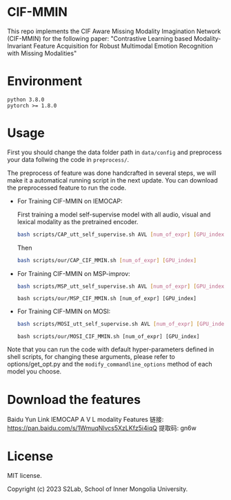 # CIF-MMIN

This repo implements the CIF Aware Missing Modality Imagination Network (CIF-MMIN)  for the following paper:
"Contrastive Learning based Modality-Invariant Feature Acquisition for Robust Multimodal Emotion Recognition with Missing Modalities" 

# Environment

``` 
python 3.8.0
pytorch >= 1.8.0
```

# Usage

First you should change the data folder path in ```data/config``` and preprocess your data follwing the code in ```preprocess/```.

The preprocess of feature was done handcrafted in several steps, we will make it a automatical running script in the next update. You can download the preprocessed feature to run the code.

+ For Training CIF-MMIN on IEMOCAP:

    First training a model self-supervise model with all audio, visual and lexical modality as the pretrained encoder.

    ```bash
    bash scripts/CAP_utt_self_supervise.sh AVL [num_of_expr] [GPU_index]
    ```

    Then

    ```bash
    bash scripts/our/CAP_CIF_MMIN.sh [num_of_expr] [GPU_index]
    ```

+ For Training CIF-MMIN on MSP-improv: 

    ```bash
    bash scripts/MSP_utt_self_supervise.sh AVL [num_of_expr] [GPU_index]
    ```

    ```
    bash scripts/our/MSP_CIF_MMIN.sh [num_of_expr] [GPU_index]
    ```
    
+ For Training CIF-MMIN on MOSI: 

    ```bash
    bash scripts/MOSI_utt_self_supervise.sh AVL [num_of_expr] [GPU_index]
    ```

    ```
    bash scripts/our/MOSI_CIF_MMIN.sh [num_of_expr] [GPU_index]
    ```
    
Note that you can run the code with default hyper-parameters defined in shell scripts, for changing these arguments, please refer to options/get_opt.py and the ```modify_commandline_options``` method of each model you choose.

# Download the features
Baidu Yun Link
IEMOCAP A V L modality Features
链接: https://pan.baidu.com/s/1WmuqNlvcs5XzLKfz5i4iqQ 提取码: gn6w 

# License
MIT license. 

Copyright (c) 2023 S2Lab, School of Inner Mongolia University.

<!-- # Citation
If you find our paper and this code usefull, please consider cite
```
@inproceedings{zhao2021missing,
  title={Missing modality imagination network for emotion recognition with uncertain missing modalities},
  author={Zhao, Jinming and Li, Ruichen and Jin, Qin},
  booktitle={Proceedings of the 59th Annual Meeting of the Association for Computational Linguistics and the 11th International Joint Conference on Natural Language Processing (Volume 1: Long Papers)},
  pages={2608--2618},
  year={2021}
}
``` -->
